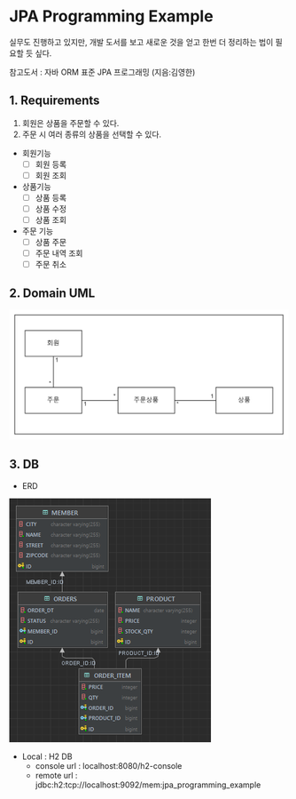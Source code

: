 # JPA Programming Example

실무도 진행하고 있지만, 개발 도서를 보고 새로운 것을 얻고 한번 더 정리하는 법이 필요할 듯 싶다. 

참고도서 : 자바 ORM 표준 JPA 프로그래밍 (지음:김영한)

## 1. Requirements

1. 회원은 상품을 주문할 수 있다. 
2. 주문 시 여러 종류의 상품을 선택할 수 있다.
- 회원기능
    - [ ] 회원 등록
    - [ ] 회원 조회
- 상품기능
    - [ ] 상품 등록
    - [ ] 상품 수정
    - [ ] 상품 조회
- 주문 기능
    - [ ] 상품 주문
    - [ ] 주문 내역 조회
    - [ ] 주문 취소

## 2. Domain UML
![uml.jpg](lib/resources/readme/uml.jpg)

## 3. DB
- ERD

![erd.png](lib/resources/readme/erd.jpg)

- Local : H2 DB
  - console url : localhost:8080/h2-console
  - remote url : jdbc:h2:tcp://localhost:9092/mem:jpa_programming_example
